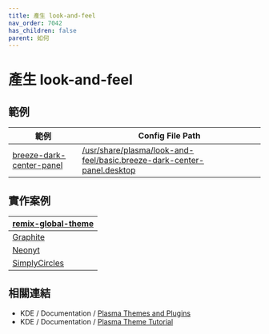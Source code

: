 ```yaml
---
title: 產生 look-and-feel
nav_order: 7042
has_children: false
parent: 如何
---
```



# 產生 look-and-feel


## 範例

| 範例 | Config File Path |
| --- | --- |
| [breeze-dark-center-panel](https://github.com/samwhelp/note-about-kde/tree/gh-pages/_demo/howto/demo-look-and-feel/breeze-dark-center-panel) | [/usr/share/plasma/look-and-feel/basic.breeze-dark-center-panel.desktop](https://github.com/samwhelp/note-about-kde/tree/gh-pages/_demo/howto/demo-look-and-feel/breeze-dark-center-panel/asset/overlay/usr/share/plasma/look-and-feel/basic.breeze-dark-center-panel.desktop) |


## 實作案例

| [remix-global-theme](https://github.com/samwhelp/note-about-kde/tree/gh-pages/_demo/remix/global-theme/sub) |
| --- |
| [Graphite](https://github.com/samwhelp/note-about-kde/tree/gh-pages/_demo/remix/global-theme/sub/Graphite) |
| [Neonyt](https://github.com/samwhelp/note-about-kde/tree/gh-pages/_demo/remix/global-theme/sub/Neonyt) |
| [SimplyCircles](https://github.com/samwhelp/note-about-kde/tree/gh-pages/_demo/remix/global-theme/sub/SimplyCircles) |


## 相關連結

* KDE / Documentation / [Plasma Themes and Plugins](https://develop.kde.org/docs/plasma/)
* KDE / Documentation / [Plasma Theme Tutorial](https://develop.kde.org/docs/plasma/theme/)
